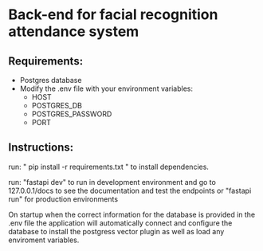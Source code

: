 <h1>
  Back-end for facial recognition attendance system
</h1>
<h2>
 Requirements:
</h2>
<ul>
 <li>
    Postgres database
 </li>
  <li>
    Modify the .env file with your environment variables:
    <ul> 
      <li> HOST </li>
      <li> POSTGRES_DB </li>
      <li> POSTGRES_PASSWORD </li>
      <li> PORT </li>
    </ul>
  </li>
</ul>
<h2>
  Instructions:
</h2>
<p>
  run:  " pip install -r requirements.txt " to install dependencies.
</p>
<p>
  run: "fastapi dev" to run in development environment and go to 127.0.0.1/docs to see the documentation and test the endpoints or "fastapi run" for production environments
</p>
<p>
 On startup when the correct information for the database is provided in the .env file the application will automatically connect and configure the database to install the postgress vector plugin as well as load any enviroment variables. 
</p>




